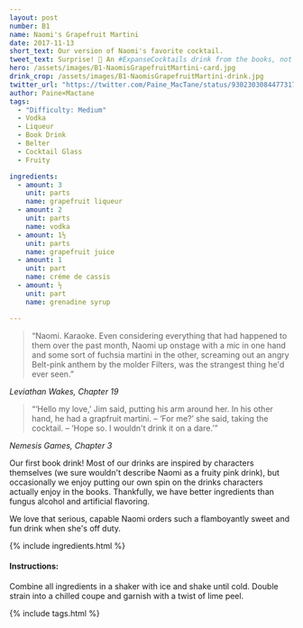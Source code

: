 ```yaml
---
layout: post
number: B1
name: Naomi's Grapefruit Martini
date: 2017-11-13
short_text: Our version of Naomi's favorite cocktail.
tweet_text: Surprise! 🎉 An #ExpanseCocktails drink from the books, not the show! We'll do these for fun at random times. This one's inspired by Naomi's favorite. 
hero: /assets/images/B1-NaomisGrapefruitMartini-card.jpg
drink_crop: /assets/images/B1-NaomisGrapefruitMartini-drink.jpg
twitter_url: "https://twitter.com/Paine_MacTane/status/930230308447731712"
author: Paine×Mactane
tags: 
  - "Difficulty: Medium"
  - Vodka
  - Liqueur
  - Book Drink
  - Belter
  - Cocktail Glass
  - Fruity

ingredients:
  - amount: 3
    unit: parts
    name: grapefruit liqueur
  - amount: 2
    unit: parts
    name: vodka
  - amount: 1½
    unit: parts
    name: grapefruit juice
  - amount: 1
    unit: part
    name: créme de cassis
  - amount: ½
    unit: part
    name: grenadine syrup

---
```


> “Naomi. Karaoke. Even considering everything that had happened to them over the past month, Naomi up onstage with a mic in one hand and some sort of fuchsia martini in the other, screaming out an angry Belt-pink anthem by the molder Filters, was the strangest thing he'd ever seen.”

<cite> Leviathan Wakes, Chapter 19</cite>

> “‘Hello my love,’ Jim said, putting his arm around her. In his other hand, he had a grapfruit martini. – ‘For me?’ she said, taking the cocktail. – ‘Hope so. I wouldn't drink it on a dare.’”


<cite> Nemesis Games, Chapter 3 </cite>


Our first book drink! Most of our drinks are inspired by characters themselves (we sure wouldn't describe Naomi as a fruity pink drink), but occasionally we enjoy putting our own spin on the drinks characters actually enjoy in the books. Thankfully, we have better ingredients than fungus alcohol and artificial flavoring. 

We love that serious, capable Naomi orders such a flamboyantly sweet and fun drink when she's off duty. 

{% include ingredients.html %}

#### Instructions:

Combine all ingredients in a shaker with ice and shake until cold. Double strain into a chilled coupe and garnish with a twist of lime peel. 

{% include tags.html %}
